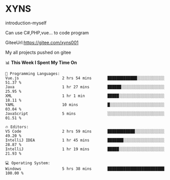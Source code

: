 # XYNS
introduction-myself

Can use C#,PHP,vue... to code program

GiteeUrl:https://gitee.com/xyns001

My all projects pushed on gitee

<!--START_SECTION:waka-->
📊 **This Week I Spent My Time On** 

```text
💬 Programming Languages: 
Vue.js                   2 hrs 54 mins       █████████████░░░░░░░░░░░░   51.37 % 
Java                     1 hr 27 mins        ██████░░░░░░░░░░░░░░░░░░░   25.95 % 
XML                      1 hr 1 min          █████░░░░░░░░░░░░░░░░░░░░   18.11 % 
YAML                     10 mins             █░░░░░░░░░░░░░░░░░░░░░░░░   03.04 % 
JavaScript               5 mins              ░░░░░░░░░░░░░░░░░░░░░░░░░   01.51 % 

🔥 Editors: 
VS Code                  2 hrs 59 mins       ████████████░░░░░░░░░░░░░   49.20 % 
IntelliJ IDEA            1 hr 45 mins        ███████░░░░░░░░░░░░░░░░░░   28.87 % 
IntelliJ                 1 hr 19 mins        █████░░░░░░░░░░░░░░░░░░░░   21.93 % 

💻 Operating System: 
Windows                  5 hrs 38 mins       █████████████████████████   100.00 % 
```


<!--END_SECTION:waka-->
